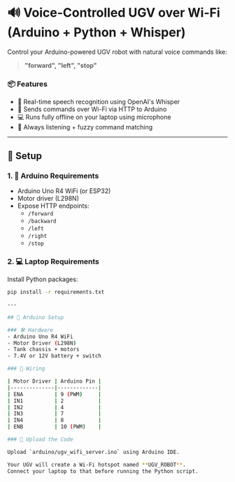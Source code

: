 # 🔊 Voice-Controlled UGV over Wi-Fi (Arduino + Python + Whisper)

Control your Arduino-powered UGV robot with natural voice commands like:

> **"forward", "left", "stop"**

### 📦 Features
- 🎤 Real-time speech recognition using OpenAI's Whisper
- 📡 Sends commands over Wi-Fi via HTTP to Arduino
- 💻 Runs fully offline on your laptop using microphone
- 🔁 Always listening + fuzzy command matching

---

## 🚀 Setup

### 1. 🔧 Arduino Requirements
- Arduino Uno R4 WiFi (or ESP32)
- Motor driver (L298N)
- Expose HTTP endpoints:
  - `/forward`
  - `/backward`
  - `/left`
  - `/right`
  - `/stop`

### 2. 💻 Laptop Requirements

Install Python packages:

```bash
pip install -r requirements.txt

---

## 🔧 Arduino Setup

### 🛠️ Hardware
- Arduino Uno R4 WiFi
- Motor Driver (L298N)
- Tank chassis + motors
- 7.4V or 12V battery + switch

### 🔌 Wiring

| Motor Driver | Arduino Pin |
|--------------|-------------|
| ENA          | 9 (PWM)     |
| IN1          | 2           |
| IN2          | 4           |
| IN3          | 7           |
| IN4          | 8           |
| ENB          | 10 (PWM)    |

### 📡 Upload the Code

Upload `arduino/ugv_wifi_server.ino` using Arduino IDE.

Your UGV will create a Wi-Fi hotspot named **UGV_ROBOT**.  
Connect your laptop to that before running the Python script.
